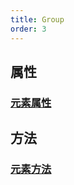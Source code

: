 ```yaml
---
title: Group
order: 3
---
```


## 属性

### [元素属性](/en/docs/api/general/element#属性)

## 方法

### [元素方法](/en/docs/api/general/element#方法)
